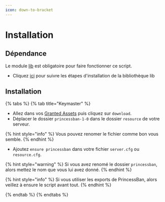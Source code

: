 ```yaml
---
icon: down-to-bracket
---
```


# Installation

## Dépendance

Le module [lib](https://github.com/JustGodWork/lib/releases/latest) est obligatoire pour faire fonctionner ce script.

* Cliquez [ici](https://github.com/JustGodWork/lib/blob/main/README.md#getting-started) pour suivre les étapes d'installation de la bibliothèque lib

## Installation

{% tabs %}
{% tab title="Keymaster" %}
* Allez dans vos [Granted Assets](https://keymaster.fivem.net/asset-grants) puis cliquez sur `download`.
* Déplacer le dossier `princessban-1-0` dans le dossier `resource` de votre serveur.

{% hint style="info" %}
Vous pouvez renomer le fichier comme bon vous semble.
{% endhint %}

* Ajoutez `ensure princessban` dans votre fichier `server.cfg` ou `resource.cfg`.

{% hint style="warning" %}
Si vous avez renomé le dossier `princessban`, alors mettez le nom que vous lui avez donné.
{% endhint %}

{% hint style="info" %}
Si vous utiliser les exports de PrincessBan, alors veillez à ensure le script avant tout.
{% endhint %}

{% endtab %}
{% endtabs %}